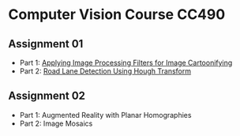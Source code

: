 # Computer Vision Course CC490

## Assignment 01

- Part 1: [Applying Image Processing Filters for Image Cartoonifying](Assignment01/cartoonifying.ipynb)
- Part 2: [Road Lane Detection Using Hough Transform](Assignment01/lane_detection.ipynb)

## Assignment 02

- Part 1: Augmented Reality with Planar Homographies
- Part 2: Image Mosaics